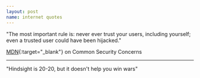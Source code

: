 ```yaml
---
layout: post
name: internet quotes
---
```


"The most important rule is: never ever trust your users, including yourself; even a trusted user could have been hijacked."

[MDN](https://developer.mozilla.org/en-US/docs/Learn/HTML/Forms/Sending_and_retrieving_form_data){:target="_blank"} on Common Security Concerns

<hr>

"Hindsight is 20-20, but it doesn't help you win wars"


